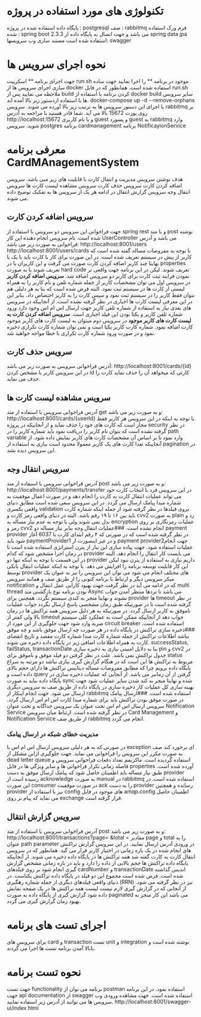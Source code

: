 # تکنولوژی های مورد استفاده در پروژه

پایگاه داده استفاده شده در پروژه : postgresql
صف : rabbitmq
فرم ورک استفاده شده : spring boot 2.3.3 می باشد و جهت اتصال به پایگاه داده از spring data jpa استفاده شده است
مستند سازی وب سرویسها: swagger

# نحوه اجرای سرویس ها
جهت اجرای برنامه ** اسکرپیت run.sh موجود در برنامه **  را اجرا نمایید 
جهت ساده سازی اجرای سرویس ها از docker استفاده شده است. همانطور که در فایل run.sh ملاحظه می نمایید پس از build کردن برنامه با استفاده از docker build سایر سرویس ها با استفاده ازدستور زیر بالا آمده اند.
docker-compose up -d --remove-orphans
با اجرای این دستور  سرویس ها به ترتیب زیر بالا آورده می شوند. 
سرویس rabbitmq بر روی پورت 15672 بالا می آید. شما قادر هستید با مراجعه به آدرس http://localhost:15672  و با نام کاربری guest و پسورد guest به rabbitmq  وارد شوید.
سرویس postgres
برنامه cardmanagement
برنامه NotificayionService

# معرفی برنامه CardMAnagementSystem

هدف نوشتن سرویس مدیریت و انتقال کارت با قابلیت های زیر مبی باشد.
سرویس اضافه کردن کارت
سرویس حذف کارت
سرویس مشاهده لیست کارت ها
سرویس انتقال وجه
سرویس گزارش انتقال
در ادامه هر یک از سرویس ها به تفکیک توضیح داده می شوند.

## سرویس اضافه کردن کارت
جهت فراخوانی این سرویس دو سرویس با استفاده از spring rest و با متد post نوشته شده است.
نام سرویس انجام دهنده این کار UserController می باشد و آدرس فراخوانی به صورت زیر می باشد:
http://localhost:8001/users
http://localhost:8001/users/cards
با توجه به مفروضات مساله گفته شده است که کاربر از پیش در سیستم تعریف شده است. در این صورت برای کار با کارت باید با یک یا نهایتا چند کاربر اضافه کردن کارت صورت می گرفت و این کاربران یا در properties تعریف شوند یا به صورت hard code تعریف شوند. لیکن در این برنامه جهت واقعی تر نمودن فرایند ثبت کارت برای کاربر دو سرویس اضافه شد.
**سرویس اضافه کردن کاربر**
در سرویس اول می توان مشخصات کاربر از جمله شماره تلفن و نام کاربر را به همراه لیستی از کارت ها در سیستم ثبت نمود. البته فرض شده است که بنا به هر دلیلی هم بتوان فقط کاربر را در سیستم ثبت نمود و سپس کارت را به کاربر اختصاص داد. بنابر این در این معرفی لیست کارت ها اجباری در نظر گرفته نشده است. از آنجاییکه در سرویس های بعدی نیاز به استفاده از شماره تلفن کاربر جهت ارسال اس ام اس وجود دارد ورود شماره تلفن کاربر و یکتا بودن این فیلد اجباری است.
**سرویس اضافه کردن کارت به لیست کارت های کاربر موجود**
در سرویس دوم میتوان به لیست کارت های کاربر موجود کارت اضافه نمود. شماره کارت کاربر یکتا است و نمی توان شماره کارت تکراری ذخیره نمود و در صورت ورود شماره کارت تکراری با خطا مواجه خواهید شد.

## سرویس حذف کارت
 آدرس فراخوانی سرویس به صورت زیر می باشد:
http://localhost:8001/cards/{id}
در این سرویس کاربر با مشخص کردن id کارتی که میخواهد آن را حذف نماید کارت را حذف می نماید.
## سرویس مشاهده لیست کارت ها
آدرس فراخوانی سرویس با استفاده از متد get و به صورت زیر می باشد:
http://localhost:8001/cards/{userId}
با توجه به اینکه در این سرویس هر کاربر فقط مجاز است که کارت های خود را حذف نماید و از آنجاییکه در پروژه security در نظر گرفته نشده است که بتوان نام کاربر را دریافت نمود باید  شماره کاربر را در path variable وارد نمود تا بر اساس آن مشخصات کارت های کاربر نمایش داده شود. 
از آنجاییکه تعدا کارت های یک کاربر معمولا محدود است نیازی به استفاده از pagination  در این سرویس دیده نشد.
## سرویس انتقال وجه
آدرس فراخوانی سرویس با استفاده از متد post و به صورت زیر می باشد:
http://localhost:8001/payments/transfer
در این سرویس فرد با انتخاب کارت خود می تواند عملیات انتقال کارت به کارت را انجام دهد و در صورت اعمال موفقیت به شماره مبدا پیامک ارسال می گردد.
در این سرویس سعی شده است مطابق دنیای واقعی یکسری validation بروی فیلدها در نظر گرفته شود از جمله اینکه شماره کارت باید بین ۱۶ تا ۱۹ رقم باشد. البته در دنیای واقعی رمز کارت و cvv2 به صورت plain رد و بدل نمی شوند ولی با توجه به عدم نیاز مساله به encryption عملیات رمزنگاری بر روی رمز و cvv2 انجام نشده است.
###عملیات انتقال وجه
بنابر نیاز مساله دو payment provider در نظر گرفته شده است که در صورتی که ۴ رقم ابتدای کارت با 6037 آغاز شود باید paymentProvider1 و در غیر اینصورت از payment provider2جهت انجام عملیات استفاده شود.
جهت پیاده سازی این نیاز از پترن استراتژی استفاده شده است تا در زمان اجرا مشخص شود که کدام provider می بایست کار انتقال را انجام دهد. البته در این قسمت با توجه به اینکه تنها دو provider داریم نیازی به استفاده از پترن نبود لیکن این کار قابلیت توسعه برنامه را افزایش می دهد.
با توجه به اینکه عملیات انتقال بانکی توسط provider های مختلف انجام می شود می توان این سرویس را نیز به عنوان یک میکر سرویس دیگر و ارتباط با برنامه کنونی را از طریق صف و همانند سرویس notification که در ادامه می آید در نظر گرفت.جهت بهبود کارایی عمل انتقال و multi thread بودن برنامه نوع بازگشتی متد Async می باشد تا تردها منتظر آمدن جواب نشوند و نهایتا منجر به کندی سیستم نگردد.
همچنین برای provider ها timeout در نظر گرفته شده است تا در صورتیکه طبق زمان مشخصی پاسخ ارسال نگردد جواب عملیات ناموفق به کاربر ارسال گردد.
در صورتیکه به هر دلیل سرویس همه تراکنش ها در زمان بالا ولی کمتر از timeout  جواب دهد از آنجاییکه ممکن است به عملکرد کلی سیستم ضربه وارد شود  جهت جلوگیری از این مورد از circuit breaker استفاده شده است.
###ذخیره سازی تراکنش در پایگاه داده
در هر صورت چه ارسال موفق باشد و چه موفق نباشد اطلاعات تراکنش از جمله شماره کارت مبدا  شماره کارت مقصد و تاریخ انقضای کارت به همراه اطلاعات اضافی زیر در پایگاه داده ذخیره می شوند.
successStatus, failStatus, transactionDate
بنا به دلایل امنیتی نیازی به ذخیره سازی pin و cvv2 در جدول تراکنش نمی باشد. 
 علت در نظر گرفتن دو فیلد موفق و ناموفق برای status مربوط به تراکنش ها این است که در هنگام گزارش گیری نیازی نباشد دو مرتبه به سراغ پایگاه داده برویم چرا که مطابق مفروضات مساله دیتابیس تراکنش ها دارای حجم بالای داده است و query گرفتن از آن زمانبر می باشد.
از آنجایی که عملیات ذخیره سازی در پایگاه داده نباید به صورت sync شده و نهایتا منجر به کند شدن سایر عملیات شود جهت بهینه سازی کل عملیات کار ذخیره سازی در پایگاه داده از طریق صف به سرویس دیگری ارسال می شود. جهت انجام اینکار از  rabbitmq استفاده شده است.
###ارسال پیامک
در صورت موفق بودن تراکنش باید برای شماره مبدا کارت اس ام اس ارسال گردد. سرویس ارسال اس ام اس تحت عنوان یک سرویس جداگانه و تحت عنوان Notification Service در نظر گرفته شده است. 
ارتباط میان سرویس Card Management و Notification Service از طریق صف rabbitmq انجام می گردد.  
### مدیریت خطای شبکه در ارسال پیامک
در صورتی که به هر دلیلی سرویس ارسال اس ام اس با exception ای برخورد کند صف به صورت مکرر این سرویس را فراخوانی می نماید. جهت جلوگیری ازاین مشکل از dead letter queue استفاده گردیده است.
ماکزیمم تعداد دفعات فراخوانی سرویس و فاصله زمانی تکرار فراخوانی ها و سایر ویژگی ها در فایل properties آورده شده است. 
طبق نیاز مساله باید اطمینان حاصل شود که پیامک ارسال موفق به دست provider رسیده است از acknowledge به صورت manual در rabbitmq استفاده شده است. در این صورت consumer در صورت موفقیت ack را به دست provider رسانده و همچنین provider نیز با استفاده از config های موجود در فایل amqp.config اطمینان حاصل می نماید که پیام بر روی exchange قرار گرفته است.

## سرویس گزارش انتقال
آدرس فراخوانی سرویس با استفاده از متد post و به صورت زیر می باشد:
http://localhost:8001/transactions?page=   &total =
مقادیر page و total را به عنوان path parameter  در ورودی آدرس ارسال نمایید.
در این سرویس گزارش تراکنش های انجام شده در یک بازه زمانی در اختیار کاربر قرار می گید. همانطور که در سرویس انتقال کارت به کارت گفته شد همه تراکنش ها در پایگاه داده ذخیره می شوند. 
از آنجاییکه پایگاه داده تراکنش ها حجم بالایی از داده را دارد و باید در بازه زمانی مشخص گزارش گیری انجام شود بر روی فیلدهای cardNumber و transactionDate اندیس گذاشته شده است. فرض شده است مجموع این دو فیلد در پایگاه داده تراکنش یکتاست. 
در دنیای واقعی فیلدهای دیگری از جمله شماره رهگیری (RRN) نیز در نظر گرفته می شود.
از آنجایی که در گزارش گیری لازم نیست لیست همه تراکنش ها در یک صفحه نمایش داده شود گزارش گیری از پایگاه داده به صورت paginated می باشد این کار منجر به بهبود زمان گزارش گیری می گردد.
# اجرای تست های برنامه
برای سرویس های card و transaction تست unit و integration نوشته شده است و بابالا آمدن برنامه تست ها اجرا می گردند.
# نحوه تست برنامه
جهت تست functionality برنامه می توان از postman استفاده نمود. در این برنامه جهت  api documentation از swagger استفاده شده است. جهت مشاهده ورودی وب سرویس ها می توانید از آدرس زیر استفاده نمایید.
http://localhost:8001/swagger-ui/index.html

